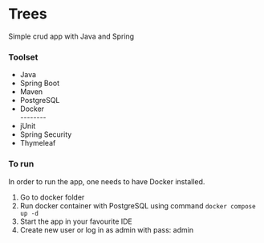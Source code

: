 <h1>Trees</h1>
<p>Simple crud app with Java and Spring</p>
<h3>Toolset</h3>
<ul>
<li>Java</li>
<li>Spring Boot</li>
<li>Maven</li>
<li>PostgreSQL</li>
<li>Docker</li>
--------
<li>jUnit</li>
<li>Spring Security</li>
<li>Thymeleaf</li>
</ul>

<h3>To run</h3>
<p>In order to run the app, one needs to have Docker installed.</p>
<ol>
<li>Go to docker folder</li>
<li>Run docker container with PostgreSQL using command <code>docker compose up -d</code></li>
<li>Start the app in your favourite IDE</li>
<li>Create new user or log in as admin with pass: admin</li>
</ol>
